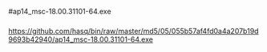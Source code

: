 #ap14_msc-18.00.31101-64.exe

###

https://github.com/hasq/bin/raw/master/md5/05/055b57af4fd0a4a207b19d9693b42940/ap14_msc-18.00.31101-64.exe
